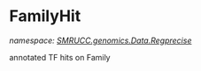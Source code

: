 ﻿# FamilyHit
_namespace: [SMRUCC.genomics.Data.Regprecise](./index.md)_

annotated TF hits on Family




